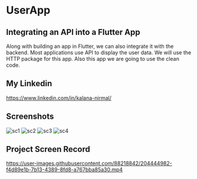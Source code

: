 # UserApp


## Integrating an API into a Flutter App 

Along with building an app in Flutter, we can also integrate it with the backend. 
Most applications use API to display the user data. We will use the HTTP package for this app.
Also this app we are going to use the clean code.



## My Linkedin
https://www.linkedin.com/in/kalana-nirmal/

## Screenshots
![sc1](https://user-images.githubusercontent.com/88218842/204444482-39fe216a-ad04-4171-88bc-57627db9ff7b.jpg)
![sc2](https://user-images.githubusercontent.com/88218842/204444511-e3a999b6-d53d-4e81-afd4-20c851d80d61.jpg)
![sc3](https://user-images.githubusercontent.com/88218842/204444525-cb152c57-184f-415f-9da6-714b9e7c8318.jpg)
![sc4](https://user-images.githubusercontent.com/88218842/204444541-e35672c6-4823-484b-8c50-c06ac2506a20.jpg)

## Project Screen Record

https://user-images.githubusercontent.com/88218842/204444982-f4d89e1b-7b13-4389-8fd8-a767bba85a30.mp4

